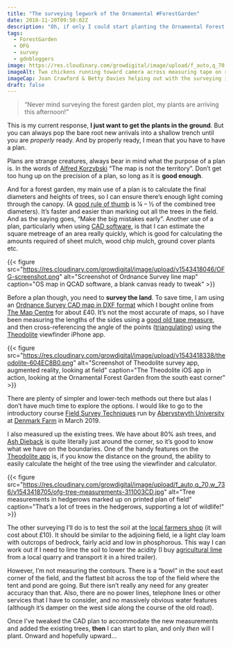 ```yaml
---
title: "The surveying legwork of the Ornamental #ForestGarden"
date: 2018-11-20T09:50:02Z
description: "Oh, if only I could start planting the Ornamental Forest Garden straight away. But no. I need to survey the land before I make my Cunning Plan, before I get to the joy of planting."
tags: 
  - ForestGarden
  - OFG
  - survey
  - gdnbloggers
image: https://res.cloudinary.com/growdigital/image/upload/f_auto,q_70,w_736/v1542316696/chickens-measuring-ofg.jpg
imageAlt: Two chickens running toward camera across measuring tape on rough cut field
imageCap: Joan Crawford & Betty Davies helping out with the surveying in the Ornamental Forest Garden. Soooo helpful…
draft: false
---
```


> “Never mind surveying the forest garden plot, my plants are arriving this afternoon!”

This is my current response, **I just want to get the plants in the ground**. But you can always pop the bare root new arrivals into a shallow trench until you are _properly_ ready. And by properly ready, I mean that you have to have a plan.

Plans are strange creatures, always bear in mind what the purpose of a plan is. In the words of [Alfred Korzybski](https://en.wikipedia.org/wiki/Alfred_Korzybski) “The map is not the territory”. Don’t get too hung up on the precision of a plan, so long as it is **good enough**. 

And for a forest garden, my main use of a plan is to calculate the final diameters and heights of trees, so I can ensure there’s enough light coming through the canopy. (A [good rule of thumb](https://www.forestgarden.wales/blog/course-notes-2016/#spacing) is ¼ – ½ of the combined tree diameters). It’s faster and easier than marking out all the trees in the field. And as the saying goes, “Make the big mistakes early”. Another use of a plan, particularly when using [CAD software](https://qcad.org), is that I can estimate the square metreage of an area really quickly, which is good for calculating the amounts required of sheet mulch, wood chip mulch, ground cover plants etc.

{{< figure src="https://res.cloudinary.com/growdigital/image/upload/v1543418046/OFG-screenshot.png" alt="Screenshot of Ordnance Survey line map" caption="OS map in QCAD software, a blank canvas ready to tweak" >}}

Before a plan though, you need to **survey the land**. To save time, I am using an [Ordnance Survey CAD map in DXF format](https://www.ordnancesurvey.co.uk) which I bought online from [The Map Centre](https://www.themapcentre.com) for about £40. It’s not the most accurate of maps, so I have been measuring the lengths of the sides using a [good old tape measure](https://amzn.to/2DOEM3D), and then cross-referencing the angle of the points ([triangulating](https://en.wikipedia.org/wiki/Triangulation)) using the [Theodolite](http://hrtapps.com/theodolite/) viewfinder iPhone app.

{{< figure src="https://res.cloudinary.com/growdigital/image/upload/v1543418338/theodolite-604EC8B0.png" alt="Screenshot of Theodolite survey app, augmented reality, looking at field" caption="The Theodolite iOS app in action, looking at the Ornamental Forest Garden from the south east corner" >}}

There are plenty of simpler and lower-tech methods out there but alas I don’t have much time to explore the options. I would like to go to the introductory course [Field Survey Techniques](https://wales.permaculture.org.uk/education/course/field-survey-techniques) run by [Aberystwyth University](https://www.aber.ac.uk/en/lifelong-learning/) at [Denmark Farm](https://www.denmarkfarm.org.uk) in March 2019.

I also measured up the existing trees. We have about 80% ash trees, and [Ash Dieback](https://www.woodlandtrust.org.uk/visiting-woods/tree-diseases-and-pests/key-threats/ash-dieback/) is quite literally just around the corner, so it’s good to know what we have on the boundaries. One of the handy features on the [Theodolite app](http://hrtapps.com/theodolite/) is, if you know the distance on the ground, the ability to easily calculate the height of the tree using the viewfinder and calculator. 

{{< figure src="https://res.cloudinary.com/growdigital/image/upload/f_auto,q_70,w_736/v1543418705/ofg-tree-measurements-311003CD.jpg" alt="Tree measurements in hedgerows marked up on printed plan of field" caption="That’s a lot of trees in the hedgerows, supporting a lot of wildlife!" >}}

The other surveying I’ll do is to test the soil at the [local farmers shop](http://www.ccfagri.co.uk) (it will cost about £10). It should be similar to the adjoining field, ie a light clay loam with outcrops of bedrock, fairly acid and low in phosphorous. This way I can work out if I need to lime the soil to lower the acidity (I buy [agricultural lime](https://en.wikipedia.org/wiki/Agricultural_lime) from a local quarry and transport it in a hired trailer).

However, I’m not measuring the contours. There is a “bowl” in the sout east corner of the field, and the flattest bit across the top of the field where the tent and pond are going. But there isn’t really any need for any greater accuracy than that. Also, there are no power lines, telephone lines or other services that I have to consider, and no massively obvious water features (although it’s damper on the west side along the course of the old road).

Once I’ve tweaked the CAD plan to accommodate the new measurements and added the existing trees, **then** I can start to plan, and only _then_ will I plant. Onward and hopefully upward…
